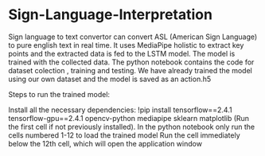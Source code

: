# Sign-Language-Interpretation
Sign language to text convertor can convert ASL (American Sign Language) to pure english text in real time. It uses MediaPipe holistic to extract key points and the extracted data is fed to the LSTM model. The model is trained with the collected data. The python notebook contains the code for dataset colection , training and testing. We have already trained the model using our own dataset and the model is saved as an action.h5

Steps to run the trained model:

Install all the necessary dependencies: !pip install tensorflow==2.4.1 tensorflow-gpu==2.4.1 opencv-python mediapipe sklearn matplotlib (Run the first cell if not previously installed).
In the python notebook only run the cells numbered 1-12 to load the trained model
Run the cell immediately below the 12th cell, which will open the application window
